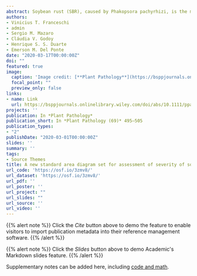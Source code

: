 ```yaml
---
abstract: Soybean rust (SBR), caused by Phakopsora pachyrhizi, is the most important yield‐damaging fungal disease of soybean due to severe reduction in healthy leaf area and acceleration of leaf fall. In experimental research, SBR severity is estimated visually aided/trained by a standard area diagram (SAD) developed and validated during the mid‐2000s (Old SAD). In this study, we propose a new SAD set for SBR with six true‐colour diagrams following linear increments (c. 15% increments) amended with four additional diagrams at low (<10%) severities, totalling 10 diagrams (0.2%, 1%, 3%, 5%, 10%, 25%, 40%, 55%, 70%, and 84%). For evaluation, 37 raters were split into two groups. Each assessed severity in a 50‐image sample (0.25%–84%), first unaided and then using either the Old SAD or the New SAD. Accuracy, precision, and reliability of estimates improved significantly relative to unaided estimates only when aided by the New SAD (accuracy >0.95). Low precision (<0.78) and a trend of underestimation with an increase in severity were the main issues with the Old SAD, which did not differ from unaided estimates. Simulation to evaluate the impact of the errors by different methods on hypothesis tests, showed that the new SAD was more powerful for detecting the smallest difference in mean control (e.g., 70% vs. 65% disease reduction) than the Old SAD; the latter required a 2‐fold increase in sample size to achieve the same power. There is a need to improve some SADs, taking advantage of new knowledge and technology to increase accuracy of the estimates, and to optimize both resource use efficiency and management decisions.
authors:
- Vinicius T. Franceschi
- admin
- Sergio M. Mazaro
- Cláudia V. Godoy
- Henrique S. S. Duarte
- Emerson M. Del Ponte
date: "2020-03-17T00:00:00Z"
doi: ""
featured: true
image:
  caption: 'Image credit: [**Plant Pathology**](https://bsppjournals.onlinelibrary.wiley.com/journal/13653059)'
  focal_point: ""
  preview_only: false
links:
- name: Link
  url: https://bsppjournals.onlinelibrary.wiley.com/doi/abs/10.1111/ppa.13148
projects: ''
publication: In *Plant Pathology*
publication_short: In *Plant Pathology (69)* 495–505
publication_types:
- "2"
publishDate: "2020-03-01T00:00:00Z"
slides: ''
summary: ''
tags:
- Source Themes
title: A new standard area diagram set for assessment of severity of soybean rust improves accuracy of estimates and optimizes resource use
url_code: 'https://osf.io/3zmv8/'
url_dataset: 'https://osf.io/3zmv8/'
url_pdf: ''
url_poster: ''
url_project: ""
url_slides: ""
url_source: ''
url_video: ''
---
```


{{% alert note %}}
Click the *Cite* button above to demo the feature to enable visitors to import publication metadata into their reference management software.
{{% /alert %}}

{{% alert note %}}
Click the *Slides* button above to demo Academic's Markdown slides feature.
{{% /alert %}}

Supplementary notes can be added here, including [code and math](https://sourcethemes.com/academic/docs/writing-markdown-latex/).

